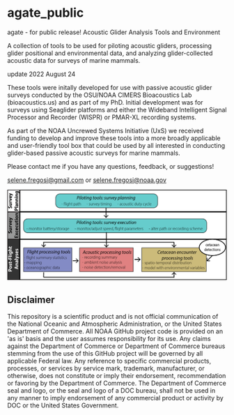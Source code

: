 # agate_public
agate - for public release!
Acoustic Glider Analysis Tools and Environment

A collection of tools to be used for piloting acoustic gliders, processing glider positional and environmental data, and analyzing glider-collected acoustic data for surveys of marine mammals. 

update 2022 August 24

These tools were initally developed for use with passive acoustic glider surveys conducted by the OSU/NOAA CIMERS Bioacoustics Lab (bioacoustics.us) and as part of my PhD. Initial development was for surveys using Seaglider platforms and either the Wideband Intelligent Signal Processor and Recorder (WISPR) or PMAR-XL recording systems. 

As part of the NOAA Uncrewed Systems Initiative (UxS) we received funding to develop and improve these tools into a more broadly applicable and user-friendly tool box that could be used by all interested in conducting glider-based passive acoustic surveys for marine mammals. 

Please contact me if you have any questions, feedback, or suggestions!

selene.fregosi@gmail.com or selene.fregosi@noaa.gov

![diagram showing the different components of agate](docs/tool_workflow_v5-01.png)

## Disclaimer
This repository is a scientific product and is not official communication of the National Oceanic and Atmospheric Administration, or the United States Department of Commerce. All NOAA GitHub project code is provided on an 'as is' basis and the user assumes responsibility for its use. Any claims against the Department of Commerce or Department of Commerce bureaus stemming from the use of this GitHub project will be governed by all applicable Federal law. Any reference to specific commercial products, processes, or services by service mark, trademark, manufacturer, or otherwise, does not constitute or imply their endorsement, recommendation or favoring by the Department of Commerce. The Department of Commerce seal and logo, or the seal and logo of a DOC bureau, shall not be used in any manner to imply endorsement of any commercial product or activity by DOC or the United States Government.